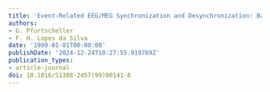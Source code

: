 ```yaml
---
title: 'Event-Related EEG/MEG Synchronization and Desynchronization: Basic Principles'
authors:
- G. Pfurtscheller
- F. H. Lopes da Silva
date: '1999-01-01T00:00:00'
publishDate: '2024-12-24T10:27:55.919769Z'
publication_types:
- article-journal
doi: 10.1016/S1388-2457(99)00141-8
---
```

